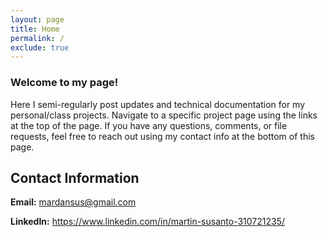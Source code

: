 ```yaml
---
layout: page
title: Home
permalink: /
exclude: true
---
```


### Welcome to my page! 

Here I semi-regularly post updates and technical documentation for my personal/class projects. Navigate to a specific project page using the links at the top of the page. If you have any questions, comments, or file requests, feel free to reach out using my contact info at the bottom of this page.

## Contact Information

**Email:** mardansus@gmail.com

**LinkedIn:** <https://www.linkedin.com/in/martin-susanto-310721235/>

